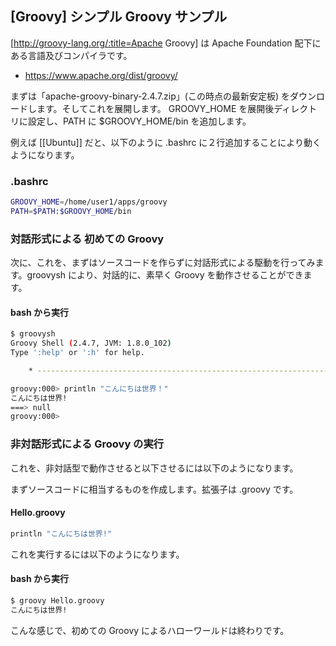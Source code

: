 ##  [Groovy] シンプル Groovy サンプル

[http://groovy-lang.org/:title=Apache Groovy] は Apache Foundation 配下にある言語及びコンパイラです。

* https://www.apache.org/dist/groovy/

まずは「apache-groovy-binary-2.4.7.zip」(この時点の最新安定板) をダウンロードします。そしてこれを展開します。
GROOVY_HOME を展開後ディレクトリに設定し、PATH に $GROOVY_HOME/bin を追加します。

例えば [[Ubuntu]] だと、以下のように .bashrc に２行追加することにより動くようになります。


### .bashrc


```sh
GROOVY_HOME=/home/user1/apps/groovy
PATH=$PATH:$GROOVY_HOME/bin
```



### 対話形式による 初めての Groovy

次に、これを、まずはソースコードを作らずに対話形式による駆動を行ってみます。groovysh により、対話的に、素早く Groovy を動作させることができます。

#### bash から実行


```sh
$ groovysh
Groovy Shell (2.4.7, JVM: 1.8.0_102)
Type ':help' or ':h' for help.

    * ----------------------------------------------------------------------------

groovy:000> println "こんにちは世界！"
こんにちは世界!
===> null
groovy:000> 
```



### 非対話形式による Groovy の実行

これを、非対話型で動作させると以下させるには以下のようになります。

まずソースコードに相当するものを作成します。拡張子は .groovy です。

#### Hello.groovy


```sh
println "こんにちは世界!"
```


これを実行するには以下のようになります。

#### bash から実行


```sh
$ groovy Hello.groovy
こんにちは世界!
```


こんな感じで、初めての Groovy によるハローワールドは終わりです。

